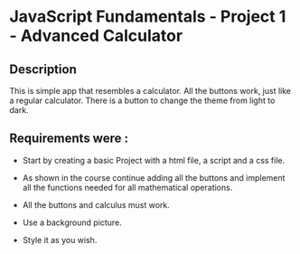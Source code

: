 # JavaScript Fundamentals - Project 1 - Advanced Calculator


## Description

This is simple app that resembles a calculator. All the buttons work, just like a regular calculator. There is a button to change the theme from light to dark.

## Requirements were :


* Start by creating a basic Project with a html file, a script and a css file.

* As shown in the course continue adding all the buttons and implement all the functions needed for all mathematical operations.

* All the buttons and calculus must work.

* Use a background picture.

* Style it as you wish.
